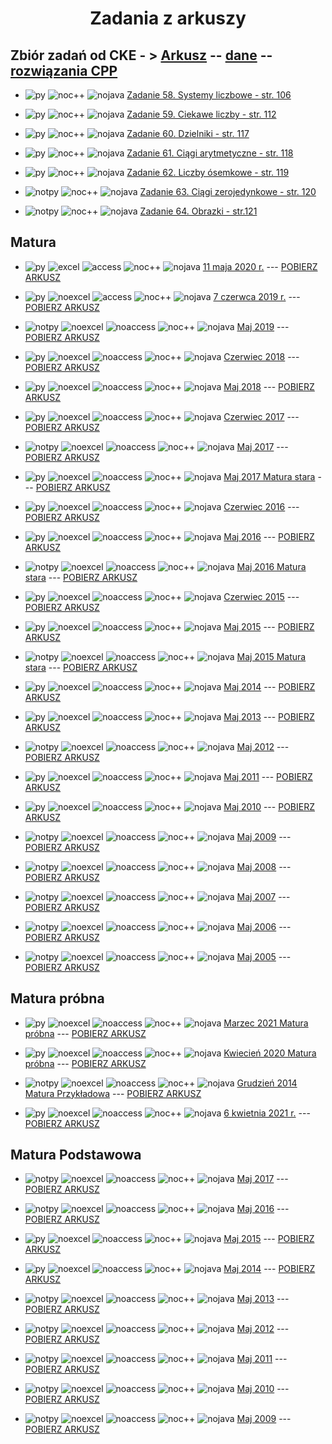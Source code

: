 <h1 align="center"> Zadania z arkuszy </h1>

## Zbiór zadań od CKE - > <a href="https://cke.gov.pl/images/_EGZAMIN_MATURALNY_OD_2015/Materialy/Zbiory_zadan/Matura_Zbi%C3%B3r_zada%C5%84_Informatyka.pdf">Arkusz</a> -- <a href="https://cke.gov.pl/images/_EGZAMIN_MATURALNY_OD_2015/Materialy/Zbiory_zadan/inf-pr-dane.zip">dane</a> -- <a href="https://cke.gov.pl/images/_EGZAMIN_MATURALNY_OD_2015/Materialy/Zbiory_zadan/inf-pr-rozwiazania.zip">rozwiązania CPP</a>

- ![py] ![noc++] ![nojava] [Zadanie 58. Systemy liczbowe - str. 106](https://github.com/wernexnrs123/MATURA-INFORMATYKA/blob/master/dzialy/zadania_zbior/58.md) 

- ![py] ![noc++] ![nojava] [Zadanie 59. Ciekawe liczby - str. 112](https://github.com/wernexnrs123/MATURA-INFORMATYKA/blob/master/dzialy/zadania_zbior/59.md)

- ![py] ![noc++] ![nojava] [Zadanie 60. Dzielniki  - str. 117](https://github.com/wernexnrs123/MATURA-INFORMATYKA/blob/master/dzialy/zadania_zbior/60.md)

- ![py] ![noc++] ![nojava] [Zadanie 61. Ciągi arytmetyczne - str. 118](https://github.com/wernexnrs123/MATURA-INFORMATYKA/blob/master/dzialy/zadania_zbior/61.md)

- ![py] ![noc++] ![nojava] [Zadanie 62. Liczby ósemkowe - str. 119](https://github.com/wernexnrs123/MATURA-INFORMATYKA/blob/master/dzialy/zadania_zbior/62.md)

- ![notpy] ![noc++] ![nojava] [Zadanie 63. Ciągi zerojedynkowe - str. 120](https://github.com/wernexnrs123/MATURA-INFORMATYKA/blob/master/dzialy/zadania_zbior/63.md)

- ![notpy] ![noc++] ![nojava] [Zadanie 64. Obrazki - str.121](https://github.com/wernexnrs123/MATURA-INFORMATYKA/blob/master/dzialy/zadania_zbior/64.md)

## Matura

- ![py] ![excel] ![access] ![noc++] ![nojava] [11 maja 2020 r.](https://github.com/wernexnrs/MATURA-INFORMATYKA/blob/master/dzialy/zadania_arkusze/2020_maj/2020_maj.md) --- [POBIERZ ARKUSZ](https://arkusze.pl/matura-informatyka-2020-czerwiec-poziom-rozszerzony/)

- ![py] ![noexcel] ![access] ![noc++] ![nojava] [7 czerwca 2019 r.](https://github.com/wernexnrs123/MATURA-INFORMATYKA/blob/master/dzialy/zadania_arkusze/2019_czerwiec/2019_czerwiec.md) --- [POBIERZ ARKUSZ](https://arkusze.pl/matura-informatyka-2019-czerwiec-poziom-rozszerzony/)

- ![notpy] ![noexcel] ![noaccess] ![noc++] ![nojava] [Maj 2019](https://github.com/wernexnrs123/MATURA-INFORMATYKA/blob/master/dzialy/zadania_arkusze/2019_maj.md) --- [POBIERZ ARKUSZ](https://arkusze.pl/matura-informatyka-2019-maj-poziom-rozszerzony/)

- ![py] ![noexcel] ![noaccess] ![noc++] ![nojava] [Czerwiec 2018](https://github.com/wernexnrs123/MATURA-INFORMATYKA/blob/master/dzialy/zadania_arkusze/2018_czerwiec.md) --- [POBIERZ ARKUSZ](https://arkusze.pl/matura-informatyka-2018-czerwiec-poziom-rozszerzony/)

- ![py] ![noexcel] ![noaccess] ![noc++] ![nojava] [Maj 2018](https://github.com/wernexnrs123/MATURA-INFORMATYKA/blob/master/dzialy/zadania_arkusze/2018_maj.md) --- [POBIERZ ARKUSZ](https://arkusze.pl/matura-informatyka-2018-maj-poziom-rozszerzony/)

- ![py] ![noexcel] ![noaccess] ![noc++] ![nojava] [Czerwiec 2017](https://github.com/wernexnrs123/MATURA-INFORMATYKA/blob/master/dzialy/zadania_arkusze/2017_czerwiec.md) --- [POBIERZ ARKUSZ](https://arkusze.pl/matura-informatyka-2017-czerwiec-poziom-rozszerzony/)

- ![notpy] ![noexcel] ![noaccess] ![noc++] ![nojava] [Maj 2017](https://github.com/wernexnrs123/MATURA-INFORMATYKA/blob/master/dzialy/zadania_arkusze/2017_maj.md) --- [POBIERZ ARKUSZ](https://arkusze.pl/matura-informatyka-2017-maj-poziom-rozszerzony/)

- ![py] ![noexcel] ![noaccess] ![noc++] ![nojava] [Maj 2017 Matura stara](https://github.com/wernexnrs123/MATURA-INFORMATYKA/blob/master/dzialy/zadania_arkusze/2017_maj_stare.md) --- [POBIERZ ARKUSZ](https://arkusze.pl/matura-stara-informatyka-2017-maj-poziom-rozszerzony/)

- ![py] ![noexcel] ![noaccess] ![noc++] ![nojava] [Czerwiec 2016](https://github.com/wernexnrs123/MATURA-INFORMATYKA/blob/master/dzialy/zadania_arkusze/2016_czerwiec.md) --- [POBIERZ ARKUSZ](https://arkusze.pl/matura-informatyka-2016-czerwiec-poziom-rozszerzony/)

- ![py] ![noexcel] ![noaccess] ![noc++] ![nojava] [Maj 2016](https://github.com/wernexnrs123/MATURA-INFORMATYKA/blob/master/dzialy/zadania_arkusze/2016_maj.md) --- [POBIERZ ARKUSZ](https://arkusze.pl/matura-informatyka-2016-maj-poziom-rozszerzony/)

- ![notpy] ![noexcel] ![noaccess] ![noc++] ![nojava] [Maj 2016 Matura stara](https://github.com/wernexnrs123/MATURA-INFORMATYKA/blob/master/dzialy/zadania_arkusze/2016_maj_stare.md) --- [POBIERZ ARKUSZ](https://arkusze.pl/matura-stara-informatyka-2016-maj-poziom-rozszerzony/)

- ![py] ![noexcel] ![noaccess] ![noc++] ![nojava] [Czerwiec 2015](https://github.com/wernexnrs123/MATURA-INFORMATYKA/blob/master/dzialy/zadania_arkusze/2015_czerwiec.md) --- [POBIERZ ARKUSZ](https://arkusze.pl/matura-informatyka-2015-czerwiec-poziom-rozszerzony/)

- ![py] ![noexcel] ![noaccess] ![noc++] ![nojava] [Maj 2015](https://github.com/wernexnrs123/MATURA-INFORMATYKA/blob/master/dzialy/zadania_arkusze/2015_maj.md) --- [POBIERZ ARKUSZ](https://arkusze.pl/matura-informatyka-2015-maj-poziom-rozszerzony/)

- ![notpy] ![noexcel] ![noaccess] ![noc++] ![nojava] [Maj 2015 Matura stara](https://github.com/wernexnrs123/MATURA-INFORMATYKA/blob/master/dzialy/zadania_arkusze/2015_maj_stare.md) --- [POBIERZ ARKUSZ](https://arkusze.pl/matura-stara-informatyka-2015-maj-poziom-rozszerzony/)

- ![py] ![noexcel] ![noaccess] ![noc++] ![nojava] [Maj 2014](https://github.com/wernexnrs123/MATURA-INFORMATYKA/blob/master/dzialy/zadania_arkusze/2014_maj.md) --- [POBIERZ ARKUSZ](https://arkusze.pl/matura-informatyka-2014-maj-poziom-rozszerzony/)

- ![py] ![noexcel] ![noaccess] ![noc++] ![nojava] [Maj 2013](https://github.com/wernexnrs123/MATURA-INFORMATYKA/blob/master/dzialy/zadania_arkusze/2013_maj.md) --- [POBIERZ ARKUSZ](https://arkusze.pl/matura-informatyka-2013-maj-poziom-rozszerzony/)

- ![notpy] ![noexcel] ![noaccess] ![noc++] ![nojava] [Maj 2012](https://github.com/wernexnrs123/MATURA-INFORMATYKA/blob/master/dzialy/zadania_arkusze/2012_maj.md) --- [POBIERZ ARKUSZ](https://arkusze.pl/matura-informatyka-2012-maj-poziom-rozszerzony/)

- ![py] ![noexcel] ![noaccess] ![noc++] ![nojava] [Maj 2011](https://github.com/wernexnrs123/MATURA-INFORMATYKA/blob/master/dzialy/zadania_arkusze/2011_maj.md) --- [POBIERZ ARKUSZ](https://arkusze.pl/matura-informatyka-2011-maj-poziom-rozszerzony/)

- ![py] ![noexcel] ![noaccess] ![noc++] ![nojava] [Maj 2010](https://github.com/wernexnrs123/MATURA-INFORMATYKA/blob/master/dzialy/zadania_arkusze/2010_maj.md) --- [POBIERZ ARKUSZ](https://arkusze.pl/matura-informatyka-2010-maj-poziom-rozszerzony/)

- ![notpy] ![noexcel] ![noaccess] ![noc++] ![nojava] [Maj 2009](https://github.com/wernexnrs123/MATURA-INFORMATYKA/blob/master/dzialy/zadania_arkusze/2009_maj.md) --- [POBIERZ ARKUSZ](https://arkusze.pl/matura-informatyka-2009-maj-poziom-rozszerzony/)

- ![notpy] ![noexcel] ![noaccess] ![noc++] ![nojava] [Maj 2008](https://github.com/wernexnrs123/MATURA-INFORMATYKA/blob/master/dzialy/zadania_arkusze/2008_maj.md) --- [POBIERZ ARKUSZ](https://arkusze.pl/matura-informatyka-2008-maj-poziom-rozszerzony/)

- ![notpy] ![noexcel] ![noaccess] ![noc++] ![nojava] [Maj 2007](https://github.com/wernexnrs123/MATURA-INFORMATYKA/blob/master/dzialy/zadania_arkusze/2007_maj.md) --- [POBIERZ ARKUSZ](https://arkusze.pl/matura-informatyka-2007-maj-poziom-rozszerzony/)

- ![notpy] ![noexcel] ![noaccess] ![noc++] ![nojava] [Maj 2006](https://github.com/wernexnrs123/MATURA-INFORMATYKA/blob/master/dzialy/zadania_arkusze/2006_maj.md) --- [POBIERZ ARKUSZ](https://arkusze.pl/matura-informatyka-2006-maj-poziom-rozszerzony/)

- ![notpy] ![noexcel] ![noaccess] ![noc++] ![nojava] [Maj 2005](https://github.com/wernexnrs123/MATURA-INFORMATYKA/blob/master/dzialy/zadania_arkusze/2005_maj.md) --- [POBIERZ ARKUSZ](https://arkusze.pl/matura-informatyka-2005-maj-poziom-rozszerzony/)

## Matura próbna

- ![py] ![noexcel] ![noaccess] ![noc++] ![nojava] [Marzec 2021 Matura próbna](https://github.com/wernexnrs123/MATURA-INFORMATYKA/blob/master/dzialy/zadania_arkusze/2021_marzec_pr.md) --- [POBIERZ ARKUSZ](https://drive.google.com/file/d/1jnVlDrMth5YTKPz8wW-gzq6kfwsJBkjL/view?usp=sharing)

- ![py] ![noexcel] ![noaccess] ![noc++] ![nojava] [Kwiecień 2020 Matura próbna](https://github.com/wernexnrs123/MATURA-INFORMATYKA/blob/master/dzialy/zadania_arkusze/2020_kwiecien_pr.md) --- [POBIERZ ARKUSZ](https://arkusze.pl/matura-probna-informatyka-2020-kwiecien-poziom-rozszerzony/)

- ![notpy] ![noexcel] ![noaccess] ![noc++] ![nojava] [Grudzień 2014 Matura Przykładowa](https://github.com/wernexnrs123/MATURA-INFORMATYKA/blob/master/dzialy/zadania_arkusze/2014_grudzien_pr.md) --- [POBIERZ ARKUSZ](https://drive.google.com/file/d/1093cRHeTPFGILJO-iSE-Owjsd-bX10ij/view?usp=sharing)

- ![py] ![noexcel] ![noaccess] ![noc++] ![nojava] [6 kwietnia 2021 r.](https://github.com/wernexnrs/MATURA-INFORMATYKA/blob/master/dzialy/zadania_arkusze/2021_kwiecen/2021_kwiecien.md) --- [POBIERZ ARKUSZ](https://drive.google.com/file/d/1jRFgzeqdPOqBCcRVf907akEmmPQj88Qc/view?usp=sharing)

## Matura Podstawowa

- ![notpy] ![noexcel] ![noaccess] ![noc++] ![nojava] [Maj 2017](https://github.com/wernexnrs/MATURA-INFORMATYKA/blob/master/dzialy/zadania_arkusze/2017_maj_podstawa/2017_maj_podstawa.md) --- [POBIERZ ARKUSZ](https://arkusze.pl/matura-stara-informatyka-2017-maj-poziom-podstawowy/)

- ![notpy] ![noexcel] ![noaccess] ![noc++] ![nojava] [Maj 2016](https://github.com/wernexnrs/MATURA-INFORMATYKA/blob/master/dzialy/zadania_arkusze/2016_maj_podstawa/2016_maj_podstawa.md) --- [POBIERZ ARKUSZ](https://arkusze.pl/matura-stara-informatyka-2016-maj-poziom-podstawowy/)

- ![py] ![noexcel] ![noaccess] ![noc++] ![nojava] [Maj 2015](https://github.com/wernexnrs/MATURA-INFORMATYKA/blob/master/dzialy/zadania_arkusze/2015_maj_podstawa/2015_maj_podstawa.md) --- [POBIERZ ARKUSZ](https://arkusze.pl/matura-stara-informatyka-2015-maj-poziom-podstawowy/)

- ![py] ![noexcel] ![noaccess] ![noc++] ![nojava] [Maj 2014](https://github.com/wernexnrs/MATURA-INFORMATYKA/blob/master/dzialy/zadania_arkusze/2014_maj_podstawa/2014_maj_podstawa.md) --- [POBIERZ ARKUSZ](https://arkusze.pl/matura-informatyka-2014-maj-poziom-podstawowy/)

- ![notpy] ![noexcel] ![noaccess] ![noc++] ![nojava] [Maj 2013](https://github.com/wernexnrs/MATURA-INFORMATYKA/blob/master/dzialy/zadania_arkusze/2013_maj_podstawa/2013_maj_podstawa.md) --- [POBIERZ ARKUSZ](https://arkusze.pl/matura-informatyka-2013-maj-poziom-podstawowy/)

- ![notpy] ![noexcel] ![noaccess] ![noc++] ![nojava] [Maj 2012](https://github.com/wernexnrs/MATURA-INFORMATYKA/blob/master/dzialy/zadania_arkusze/2012_maj_podstawa/2012_maj_podstawa.md) --- [POBIERZ ARKUSZ](https://arkusze.pl/matura-informatyka-2012-maj-poziom-podstawowy/)
 
- ![notpy] ![noexcel] ![noaccess] ![noc++] ![nojava] [Maj 2011](https://github.com/wernexnrs/MATURA-INFORMATYKA/blob/master/dzialy/zadania_arkusze/2011_maj_podstawa/2011_maj_podstawa.md) --- [POBIERZ ARKUSZ](https://arkusze.pl/matura-informatyka-2011-maj-poziom-podstawowy/)
 
- ![notpy] ![noexcel] ![noaccess] ![noc++] ![nojava] [Maj 2010](https://github.com/wernexnrs/MATURA-INFORMATYKA/blob/master/dzialy/zadania_arkusze/2010_maj_podstawa/2010_maj_podstawa.md) --- [POBIERZ ARKUSZ](https://arkusze.pl/matura-informatyka-2010-maj-poziom-podstawowy/)

- ![notpy] ![noexcel] ![noaccess] ![noc++] ![nojava] [Maj 2009](https://github.com/wernexnrs/MATURA-INFORMATYKA/blob/master/dzialy/zadania_arkusze/2009_maj_podstawa/2009_maj_podstawa.md) --- [POBIERZ ARKUSZ](https://arkusze.pl/matura-informatyka-2009-maj-poziom-podstawowy/)

[py]: https://img.shields.io/badge/Python-%E2%9C%94-green?style=flat-square&logo=python
[notpy]: https://img.shields.io/badge/Python-%E2%9C%98-red?style=flat-square&logo=python

[excel]: https://img.shields.io/badge/Excel-%E2%9C%94-green?style=flat-square&logo=Microsoft-Excel&logoColor=green
[noexcel]: https://img.shields.io/badge/Excel-%E2%9C%98-red?style=flat-square&logo=Microsoft-Excel&logoColor=green

[access]: https://img.shields.io/badge/Access-%E2%9C%94-green?style=flat-square&logo=Microsoft-Access&logoColor=red
[noaccess]: https://img.shields.io/badge/Access-%E2%9C%98-red?style=flat-square&logo=Microsoft-Access&logoColor=red

[java]: https://img.shields.io/badge/Java-%E2%9C%94-green?style=flat-square&logo=Java&logoColor=yellow
[nojava]: https://img.shields.io/badge/Java-%E2%9C%98-red?style=flat-square&logo=Java&logoColor=yellow

[c++]: https://img.shields.io/badge/C++-%E2%9C%94-green?style=flat-square&logo=c++&logoColor=blue
[noc++]: https://img.shields.io/badge/C++-%E2%9C%98-red?style=flat-square&logo=c++&logoColor=blue
